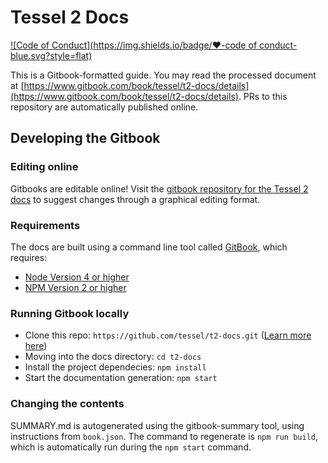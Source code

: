 # Tessel 2 Docs

[![Code of Conduct](https://img.shields.io/badge/❤-code of conduct-blue.svg?style=flat)](https://github.com/tessel/project/blob/master/CONDUCT.md)

This is a Gitbook-formatted guide. You may read the processed document at [https://www.gitbook.com/book/tessel/t2-docs/details](https://www.gitbook.com/book/tessel/t2-docs/details). PRs to this repository are automatically published online.

## Developing the Gitbook

### Editing online

Gitbooks are editable online! Visit the [gitbook repository for the Tessel 2 docs](https://www.gitbook.com/book/tessel/t2-docs/activity) to suggest changes through a graphical editing format.

### Requirements

The docs are built using a command line tool called [GitBook](https://www.npmjs.com/package/gitbook), which requires:

* [Node Version 4 or higher](https://nodejs.org/en/)
* [NPM Version 2 or higher](https://docs.npmjs.com/getting-started/installing-node)

### Running Gitbook locally

* Clone this repo: `https://github.com/tessel/t2-docs.git` \([Learn more here](https://help.github.com/articles/cloning-a-repository/)\)
* Moving into the docs directory: `cd t2-docs`
* Install the project dependecies: `npm install`
* Start the documentation generation: `npm start`

### Changing the contents

SUMMARY.md is autogenerated using the gitbook-summary tool, using instructions from `book.json`. The command to regenerate is `npm run build`, which is automatically run during the `npm start` command.

